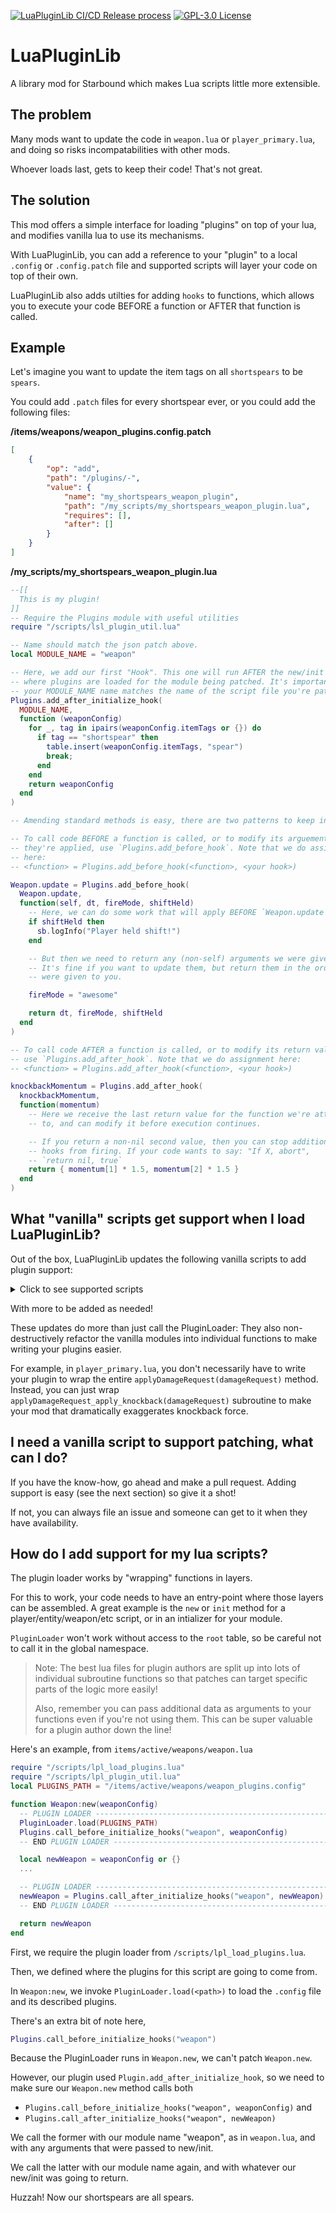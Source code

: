 [![LuaPluginLib CI/CD Release process](https://github.com/smartintruesdell/sb-lua_plugin_lib/actions/workflows/main.yml/badge.svg)](https://github.com/smartintruesdell/sb-lua_plugin_lib/actions/workflows/main.yml)
[![GPL-3.0 License](https://img.shields.io/github/license/smartintruesdell/sb-lua_plugin_lib)](https://github.com/smartintruesdell/sb-lua_plugin_lib/blob/main/LICENSE)

# LuaPluginLib
A library mod for Starbound which makes Lua scripts little more extensible.


## The problem

Many mods want to update the code in `weapon.lua` or `player_primary.lua`, and doing so risks incompatabilities with other mods.

Whoever loads last, gets to keep their code! That's not great.


## The solution

This mod offers a simple interface for loading "plugins" on top of your lua, and modifies vanilla lua to use its mechanisms.

With LuaPluginLib, you can add a reference to your "plugin" to a local `.config` or `.config.patch` file and supported scripts will layer your code on top of their own.

LuaPluginLib also adds utilties for adding `hooks` to functions, which allows you to execute your code BEFORE a function or AFTER that function is called.

## Example

Let's imagine you want to update the item tags on all `shortspears` to be `spears`.

You could add `.patch` files for every shortspear ever, or you could add the following files:

**/items/weapons/weapon_plugins.config.patch**
```json
[
    {
        "op": "add",
        "path": "/plugins/-",
        "value": {
            "name": "my_shortspears_weapon_plugin",
            "path": "/my_scripts/my_shortspears_weapon_plugin.lua",
            "requires": [],
            "after": []
        }
    }
]
```

**/my_scripts/my_shortspears_weapon_plugin.lua**
```lua
--[[
  This is my plugin!
]]
-- Require the Plugins module with useful utilities
require "/scripts/lsl_plugin_util.lua"

-- Name should match the json patch above.
local MODULE_NAME = "weapon"

-- Here, we add our first "Hook". This one will run AFTER the new/init script
-- where plugins are loaded for the module being patched. It's important that
-- your MODULE_NAME name matches the name of the script file you're patching.
Plugins.add_after_initialize_hook(
  MODULE_NAME,
  function (weaponConfig)
    for _, tag in ipairs(weaponConfig.itemTags or {}) do
      if tag == "shortspear" then
        table.insert(weaponConfig.itemTags, "spear")
        break;
      end
    end
    return weaponConfig
  end
)

-- Amending standard methods is easy, there are two patterns to keep in mind:

-- To call code BEFORE a function is called, or to modify its arguements before
-- they're applied, use `Plugins.add_before_hook`. Note that we do assignment
-- here:
-- <function> = Plugins.add_before_hook(<function>, <your hook>)

Weapon.update = Plugins.add_before_hook(
  Weapon.update,
  function(self, dt, fireMode, shiftHeld)
    -- Here, we can do some work that will apply BEFORE `Weapon.update` is called.
    if shiftHeld then
      sb.logInfo("Player held shift!")
    end

    -- But then we need to return any (non-self) arguments we were given.
    -- It's fine if you want to update them, but return them in the order they
    -- were given to you.

    fireMode = "awesome"

    return dt, fireMode, shiftHeld
  end
)

-- To call code AFTER a function is called, or to modify its return value,
-- use `Plugins.add_after_hook`. Note that we do assignment here:
-- <function> = Plugins.add_after_hook(<function>, <your hook>)

knockbackMomentum = Plugins.add_after_hook(
  knockbackMomentum,
  function(momentum)
    -- Here we receive the last return value for the function we're attached
    -- to, and can modify it before execution continues.

    -- If you return a non-nil second value, then you can stop additional
    -- hooks from firing. If your code wants to say: "If X, abort",
    -- `return nil, true`
    return { momentum[1] * 1.5, momentum[2] * 1.5 }
  end
)

```

## What "vanilla" scripts get support when I load LuaPluginLib?

Out of the box, LuaPluginLib updates the following vanilla scripts to add plugin support:

<details>
  <summary>Click to see supported scripts</summary>

- /items
  - /active
    - /fishingrod/`fishingrod.lua`
    - /shields/`shield.lua`
    - /vehiclecontroller/`vehiclecontroller.lua`
    - /weapons
      - `weapon.lua`
      - /boomerang/`boomerang.lua`
      - /bossdrop
        - /miniknoglauncher/`rocketstack.lua`
      - /fist
        - `fistweapon.lua`
        - `punch.lua`
      - /melee
        - `energymeleeweapon.lua`
        - `meleecombo.lua`
        - `meleeslash.lua`
        - `meleeweapon.lua`
        - /abilities
          - /axe/`axecleave.lua`
          - /broadsword
            - /bladecharge/`bladecharge.lua`
            - /downstab/`downstab.lua`
            - /flipslash/`flipslash.lua`
            - /parry/`parry.lua`
      - /ranged
        - `gun.lua`
        - `gunfire.lua`
      - /staff/`staff.lua`
      - /whip
        - `whip.lua`
        - /abilities
          - `energyorb.lua`
          - `whipcrack.lua`
  - /buildscripts
    - `abilities.lua`
    - `buildbow.lua`
    - `buildfishingrod.lua`
    - `buildfist.lua`
    - `buildfood.lua`
    - `buildsapling.lua`
    - `buildweapon.lua`
    - `buildunrandweapon.lua`
    - `buildwhip.lua`
- /monsters/`monster.lua`
- /stats
  - `monster_primary.lua`
  - `npc_primary.lua`
  - `player_primary.lua`
</details>

With more to be added as needed!

These updates do more than just call the PluginLoader: They also non-destructively refactor the vanilla modules into individual functions to make writing your plugins easier.

For example, in `player_primary.lua`, you don't necessarily have to write your plugin to wrap the entire `applyDamageRequest(damageRequest)` method. Instead, you can just wrap `applyDamageRequest_apply_knockback(damageRequest)` subroutine to make your mod that dramatically exaggerates knockback force.


## I need a vanilla script to support patching, what can I do?

If you have the know-how, go ahead and make a pull request. Adding support is easy (see the next section) so give it a shot!

If not, you can always file an issue and someone can get to it when they have availability.


## How do I add support for my lua scripts?

The plugin loader works by "wrapping" functions in layers.

For this to work, your code needs to have an entry-point where those layers can be assembled. A great example is the `new` or `init` method for a player/entity/weapon/etc script, or in an intializer for your module.

`PluginLoader` won't work without access to the `root` table, so be careful not to call it in the global namespace.

> Note: The best lua files for plugin authors are split up into lots of individual subroutine functions so that patches can target specific parts of the logic more easily!
>
> Also, remember you can pass additional data as arguments to your functions even if you're not using them. This can be super valuable for a plugin author down the line!

Here's an example, from `items/active/weapons/weapon.lua`

```lua
require "/scripts/lpl_load_plugins.lua"
require "/scripts/lpl_plugin_util.lua"
local PLUGINS_PATH = "/items/active/weapons/weapon_plugins.config"

function Weapon:new(weaponConfig)
  -- PLUGIN LOADER ------------------------------------------------------------
  PluginLoader.load(PLUGINS_PATH)
  Plugins.call_before_initialize_hooks("weapon", weaponConfig)
  -- END PLUGIN LOADER --------------------------------------------------------

  local newWeapon = weaponConfig or {}
  ...

  -- PLUGIN LOADER ------------------------------------------------------------
  newWeapon = Plugins.call_after_initialize_hooks("weapon", newWeapon)
  -- END PLUGIN LOADER --------------------------------------------------------

  return newWeapon
end
```

First, we require the plugin loader from `/scripts/lpl_load_plugins.lua`.

Then, we defined where the plugins for this script are going to come from.

In `Weapon:new`, we invoke `PluginLoader.load(<path>)` to load the `.config` file and its described plugins.

There's an extra bit of note here,
```lua
Plugins.call_before_initialize_hooks("weapon")
```

Because the PluginLoader runs in `Weapon.new`, we can't patch `Weapon.new`.

However, our plugin used `Plugin.add_after_initialize_hook`, so we need to make sure our `Weapon.new` method calls both

- `Plugins.call_before_initialize_hooks("weapon", weaponConfig)` and
- `Plugins.call_after_initialize_hooks("weapon", newWeapon)`

We call the former with our module name "weapon", as in `weapon.lua`, and with any arguments that were passed to new/init.

We call the latter with our module name again, and with whatever our new/init was going to return.

Huzzah! Now our shortspears are all spears.
